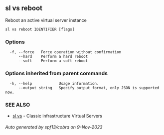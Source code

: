 ## sl vs reboot

Reboot an active virtual server instance

```
sl vs reboot IDENTIFIER [flags]
```

### Options

```
  -f, --force   Force operation without confirmation
      --hard    Perform a hard reboot
      --soft    Perform a soft reboot
```

### Options inherited from parent commands

```
  -h, --help            Usage information.
      --output string   Specify output format, only JSON is supported now.
```

### SEE ALSO

* [sl vs](sl_vs.md)	 - Classic infrastructure Virtual Servers

###### Auto generated by spf13/cobra on 9-Nov-2023

